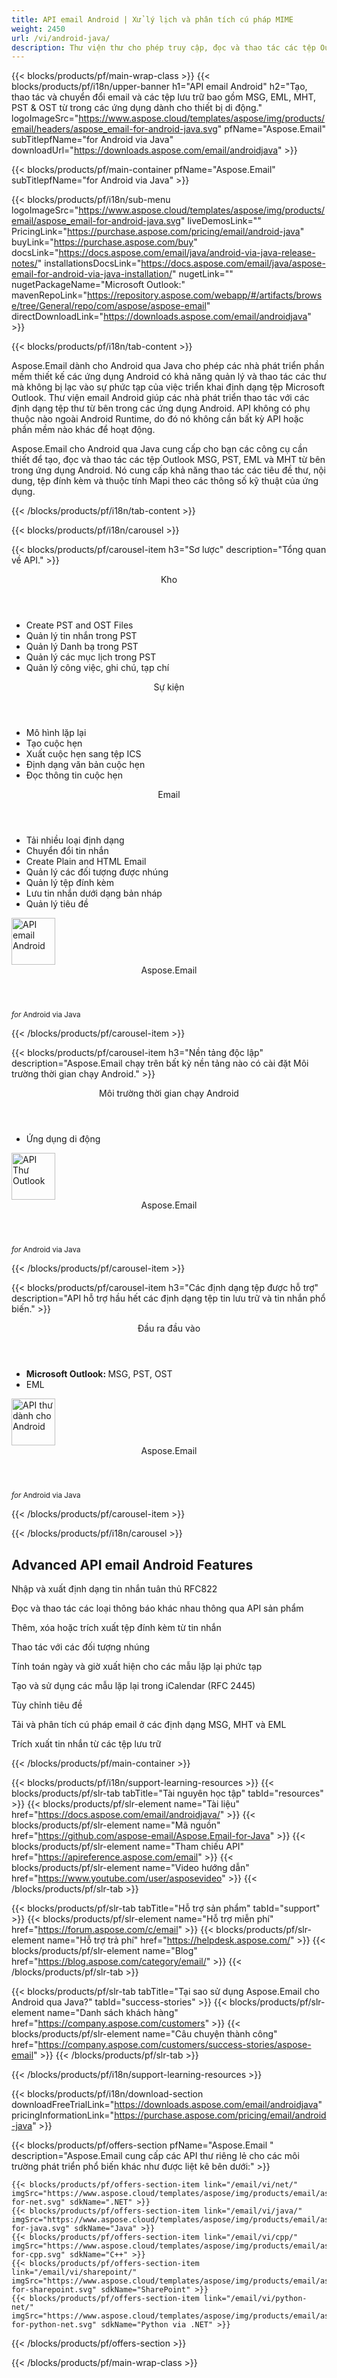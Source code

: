 ```yaml
---
title: API email Android | Xử lý lịch và phân tích cú pháp MIME 
weight: 2450
url: /vi/android-java/ 
description: Thư viện thư cho phép truy cập, đọc và thao tác các tệp Outlook MSG PST OST EML MHT bên trong các ứng dụng dành cho thiết bị di động.
---
```


{{< blocks/products/pf/main-wrap-class >}}
{{< blocks/products/pf/i18n/upper-banner h1="API email Android" h2="Tạo, thao tác và chuyển đổi email và các tệp lưu trữ bao gồm MSG, EML, MHT, PST & OST từ trong các ứng dụng dành cho thiết bị di động." logoImageSrc="https://www.aspose.cloud/templates/aspose/img/products/email/headers/aspose_email-for-android-java.svg" pfName="Aspose.Email" subTitlepfName="for Android via Java" downloadUrl="https://downloads.aspose.com/email/androidjava" >}}

{{< blocks/products/pf/main-container pfName="Aspose.Email" subTitlepfName="for Android via Java" >}}

{{< blocks/products/pf/i18n/sub-menu logoImageSrc="https://www.aspose.cloud/templates/aspose/img/products/email/aspose_email-for-android-java.svg" liveDemosLink="" PricingLink="https://purchase.aspose.com/pricing/email/android-java" buyLink="https://purchase.aspose.com/buy" docsLink="https://docs.aspose.com/email/java/android-via-java-release-notes/" installationsDocsLink="https://docs.aspose.com/email/java/aspose-email-for-android-via-java-installation/" nugetLink="" nugetPackageName="Microsoft Outlook:" mavenRepoLink="https://repository.aspose.com/webapp/#/artifacts/browse/tree/General/repo/com/aspose/aspose-email" directDownloadLink="https://downloads.aspose.com/email/androidjava" >}}

{{< blocks/products/pf/i18n/tab-content >}}
<p>
 Aspose.Email dành cho Android qua Java cho phép các nhà phát triển phần mềm thiết kế các ứng dụng Android có khả năng quản lý và thao tác các thư mà không bị lạc vào sự phức tạp của việc triển khai định dạng tệp Microsoft Outlook. Thư viện email Android giúp các nhà phát triển thao tác với các định dạng tệp thư từ bên trong các ứng dụng Android. API không có phụ thuộc nào ngoài Android Runtime, do đó nó không cần bất kỳ API hoặc phần mềm nào khác để hoạt động.
</p>

<p>
 Aspose.Email cho Android qua Java cung cấp cho bạn các công cụ cần thiết để tạo, đọc và thao tác các tệp Outlook MSG, PST, EML và MHT từ bên trong ứng dụng Android. Nó cung cấp khả năng thao tác các tiêu đề thư, nội dung, tệp đính kèm và thuộc tính Mapi theo các thông số kỹ thuật của ứng dụng.
</p>

{{< /blocks/products/pf/i18n/tab-content >}}

<!--Diagrams Start-->
{{< blocks/products/pf/i18n/carousel >}}

{{< blocks/products/pf/carousel-item h3="Sơ lược" description="Tổng quan về API." >}}
<div class="diagram1 d1-android">
 <div class="d1-row">
  <div class="d1-col d1-left">
   <header>
    <i class="fa fa-archive">
    </i>
    Kho
   </header>
   <ul>
    <li>
     Create PST and OST Files
    </li>
    <li>
     Quản lý tin nhắn trong PST
    </li>
    <li>
     Quản lý Danh bạ trong PST
    </li>
    <li>
     Quản lý các mục lịch trong PST
    </li>
    <li>
     Quản lý công việc, ghi chú, tạp chí
    </li>
   </ul>
   <header>
    <i class="fa fa-calendar">
    </i>
    Sự kiện
   </header>
   <ul>
    <li>
     Mô hình lặp lại
    </li>
    <li>
     Tạo cuộc hẹn
    </li>
    <li>
     Xuất cuộc hẹn sang tệp ICS
    </li>
    <li>
     Định dạng văn bản cuộc hẹn
    </li>
    <li>
     Đọc thông tin cuộc hẹn
    </li>
   </ul>
  </div>
  <!--/left-->
  <div class="d1-col d1-right">
   <header>
    <i class="fa fa-envelope">
    </i>
    Email
   </header>
   <ul>
    <li>
     Tải nhiều loại định dạng
    </li>
    <li>
     Chuyển đổi tin nhắn
    </li>
    <li>
     Create Plain and HTML Email
    </li>
    <li>
     Quản lý các đối tượng được nhúng
    </li>
    <li>
     Quản lý tệp đính kèm
    </li>
    <li>
     Lưu tin nhắn dưới dạng bản nháp
    </li>
    <li>
     Quản lý tiêu đề
    </li>
   </ul>
  </div>
  <!--/right-->
 </div>
 <!--/row-->
 <div class="d1-logo">
  <img width="70" height="75" alt="API email Android" src="https://www.aspose.cloud/templates/aspose/img/products/email/aspose_email-for-android-java.svg"/>
  <header>
   Aspose.Email
  </header>
  <footer>
   <small>
    <em>
     for
    </em>
    Android via Java
   </small>
  </footer>
 </div>
 <!--/logo-->
</div>

{{< /blocks/products/pf/carousel-item >}}

{{< blocks/products/pf/carousel-item h3="Nền tảng độc lập" description="Aspose.Email chạy trên bất kỳ nền tảng nào có cài đặt Môi trường thời gian chạy Android." >}}
<div class="diagram1 d1-android">
 <div class="d1-row">
  <div class="d1-col d1-left">
  </div>
  <!--/left-->
  <div class="d1-col d1-right">
   <header style="padding-left: 0px;">
    <i class="fa fa-cogs">
    </i>
    Môi trường thời gian chạy Android
   </header>
   <ul>
    <li>
     Ứng dụng di động
    </li>
   </ul>
  </div>
  <!--/right-->
 </div>
 <!--/row-->
 <div class="d1-logo">
  <img width="70" height="75" alt="API Thư Outlook" src="https://www.aspose.cloud/templates/aspose/img/products/email/aspose_email-for-android-java.svg"/>
  <header>
   Aspose.Email
  </header>
  <footer>
   <small>
    <em>
     for
    </em>
    Android via Java
   </small>
  </footer>
 </div>
 <!--/logo-->
</div>

{{< /blocks/products/pf/carousel-item >}}

{{< blocks/products/pf/carousel-item h3="Các định dạng tệp được hỗ trợ" description="API hỗ trợ hầu hết các định dạng tệp tin lưu trữ và tin nhắn phổ biến." >}}
<div class="diagram1 d2 d1-android">
 <div class="d1-row">
  <div class="d1-col d1-left">
   <header>
    <i class="fa fa-arrows-v">
    </i>
    Đầu ra đầu vào
   </header>
   <ul>
    <li>
     <b>
      Microsoft Outlook:
     </b>
     MSG, PST, OST
    </li>
    <li>
     EML
    </li>
   </ul>
  </div>
  <!--/left-->
  <div class="d1-col d1-right">
  </div>
  <!--/row-->
  <div class="d1-logo">
   <img width="70" height="75" alt="API thư dành cho Android" src="https://www.aspose.cloud/templates/aspose/img/products/email/aspose_email-for-android-java.svg"/>
   <header>
    Aspose.Email
   </header>
   <footer>
    <small>
     <em>
      for
     </em>
     Android via Java
    </small>
   </footer>
  </div>
  <!--/logo-->
 </div>
 <!--/diagram3-->
</div>

{{< /blocks/products/pf/carousel-item >}}

{{< /blocks/products/pf/i18n/carousel >}}
<!--Diagrams End-->

<!--Feature-section Start-->
<div class="container-fluid features-section bg-gray singleproduct">
 <a class="anchor" id="features" name="features">
 </a>
 <div class="row">
  <div class="container">
   <h2 class="pr-ft">
    Advanced API email Android Features
   </h2>
   <p>
   </p>
   <div class="col-lg-4">
    <em class="fa fa-file-text-o ico-blue fa-2x col-lg-2">
    </em>
    <p class="col-lg-10">
     Nhập và xuất định dạng tin nhắn tuân thủ RFC822
    </p>
   </div>
   <div class="col-lg-4">
    <em class="fa fa-envelope-o ico-blue fa-2x col-lg-2">
    </em>
    <p class="col-lg-10">
     Đọc và thao tác các loại thông báo khác nhau thông qua API sản phẩm
    </p>
   </div>
   <div class="col-lg-4">
    <em class="fa fa-paperclip ico-blue fa-2x col-lg-2">
    </em>
    <p class="col-lg-10">
     Thêm, xóa hoặc trích xuất tệp đính kèm từ tin nhắn
    </p>
   </div>
   <div class="col-lg-4">
    <em class="fa fa-edit ico-blue fa-2x col-lg-2">
    </em>
    <p class="col-lg-10">
     Thao tác với các đối tượng nhúng
    </p>
   </div>
   <div class="col-lg-4">
    <em class="fa fa-code ico-blue fa-2x col-lg-2">
    </em>
    <p class="col-lg-10">
     Tính toán ngày và giờ xuất hiện cho các mẫu lặp lại phức tạp
    </p>
   </div>
   <div class="col-lg-4">
    <em class="fa fa-calendar ico-blue fa-2x col-lg-2">
    </em>
    <p class="col-lg-10">
     Tạo và sử dụng các mẫu lặp lại trong iCalendar (RFC 2445)
    </p>
   </div>
   <div class="col-lg-4">
    <em class="fa fa-save ico-blue fa-2x col-lg-2">
    </em>
    <p class="col-lg-10">
     Tùy chỉnh tiêu đề
    </p>
   </div>
   <div class="col-lg-4">
    <em class="fa fa-cogs ico-blue fa-2x col-lg-2">
    </em>
    <p class="col-lg-10">
     Tải và phân tích cú pháp email ở các định dạng MSG, MHT và EML
    </p>
   </div>
   <div class="col-lg-4">
    <em class="fa fa-database ico-blue fa-2x col-lg-2">
    </em>
    <p class="col-lg-10">
     Trích xuất tin nhắn từ các tệp lưu trữ
    </p>
   </div>
   <!--

<div class="col-lg-4"><em class="fa fa-group ico-blue fa-2x col-lg-2"> </em>

<p class="col-lg-10">Add or extract messages & contacts from PST and OST files</p>

</div>



<div class="col-lg-4"><em class="fa fa-calendar-plus-o  ico-blue fa-2x col-lg-2"> </em>

<p class="col-lg-10">Adding and saving calendar items from PST files</p>

</div>

<div class="col-lg-4"><em class="fa fa-sticky-note ico-blue fa-2x col-lg-2"> </em>

<p class="col-lg-10">Adding tasks, notes and journals to PST files</p>

</div>

-->
   <div class="col-lg-12">
    <h2 class="h2title">
     Chuyển đổi MSG sang các định dạng khác nhau
    </h2>
    <p>
     Thư viện giúp bạn dễ dàng chuyển đổi các định dạng tệp tin nhắn khác nhau. Quá trình chuyển đổi là tải tệp nguồn trong mô hình đối tượng của API và gọi hàm lưu với các tham số liên quan. Nó thực sự là đơn giản mà!
    </p>
    <div class="codeblock" id="code">
     <h3>
      Lưu tin nhắn ở các định dạng khác nhau - Java
     </h3>
     <pre><code class="java">// tải tài liệu để chuyển đổi

MailMessage msge = MailMessage.load(SD_PATH + "template.msg");

// Chuyển đổi MSG sang EML, HTML và MHTML

msge.save(SD_PATH + "output.eml", SaveOptions.getDefaultEml());

msge.save(SD_PATH + "output.html", SaveOptions.getDefaultHtml());

msge.save(SD_PATH + "output.mhtml", SaveOptions.getDefaultMhtml());</code></pre>
    </div>
   </div>
   <div class="col-lg-12">
    <h2 class="h2title">
     Đọc thuộc tính MAPI của Outlook
    </h2>
    <p>
     Thư viện Outlook android cho phép bạn đọc các thuộc tính MAPI của tệp MSG. Nó hỗ trợ đọc tất cả các thuộc tính MAPI hoặc đọc một thuộc tính cụ thể bằng cách sử dụng thẻ thuộc tính MAPI.
    </p>
   </div>
   <div class="col-lg-12">
    <h2 class="h2title">
     Làm việc với Android iCalendar API
    </h2>
    <p>
     API iCalendar của Aspose.Email giúp bạn có thể tạo và lưu các đối tượng Lịch Outlook ở nhiều định dạng như MSG và ICS. Bạn cũng có thể đọc các đối tượng lịch bằng API này.
    </p>
   </div>
   <div class="col-lg-12">
    <h2 class="h2title">
     Read Outlook PST File
    </h2>
    <p>
     Thư viện cho phép bạn đọc và ghi tệp Microsoft Outlook PST. Nó cung cấp quyền truy cập vào tất cả các thư mục và thư mục con của tệp PST để bạn có thể thêm, đọc và trích xuất thư. Tin nhắn, danh bạ và các mục lịch có thể được xuất và lưu vào đĩa ở nhiều định dạng khác nhau từ tệp PST.
    </p>
   </div>
   <div class="col-lg-12">
    <h2 class="h2title">
     Quản lý tệp đính kèm
    </h2>
    <p>
     Mail API cung cấp khả năng đọc và trích xuất các tệp đính kèm từ các tệp tin một cách rất đơn giản. Bạn không chỉ có thể trích xuất tệp đính kèm mà còn tạo tệp đính kèm mới và thêm chúng vào thư.
    </p>
   </div>
   <!--

<div class="col-lg-12">

<h2 class="h2title">Microsoft Office Automation – Not Needed</h2>

<p>Aspose.Email for Android via Java API is built using managed code that do never need Microsoft Office or Microsoft Outlook to be installed on the machine to work with emails processing. It is a perfect Microsoft Outlook automation alternative in terms of supported features, security, stability, scalability, speed and price.</p>

</div>

-->
  </div>
 </div>
</div>
<!--Feature-section End-->

{{< /blocks/products/pf/main-container >}}


{{< blocks/products/pf/i18n/support-learning-resources >}}
{{< blocks/products/pf/slr-tab tabTitle="Tài nguyên học tập" tabId="resources" >}}
{{< blocks/products/pf/slr-element name="Tài liệu" href="https://docs.aspose.com/email/androidjava/" >}}
{{< blocks/products/pf/slr-element name="Mã nguồn" href="https://github.com/aspose-email/Aspose.Email-for-Java" >}}
{{< blocks/products/pf/slr-element name="Tham chiếu API" href="https://apireference.aspose.com/email" >}}
{{< blocks/products/pf/slr-element name="Video hướng dẫn" href="https://www.youtube.com/user/asposevideo" >}}
{{< /blocks/products/pf/slr-tab >}}

{{< blocks/products/pf/slr-tab tabTitle="Hỗ trợ sản phẩm" tabId="support" >}}
{{< blocks/products/pf/slr-element name="Hỗ trợ miễn phí" href="https://forum.aspose.com/c/email" >}}
{{< blocks/products/pf/slr-element name="Hỗ trợ trả phí" href="https://helpdesk.aspose.com/" >}}
{{< blocks/products/pf/slr-element name="Blog" href="https://blog.aspose.com/category/email/" >}}
{{< /blocks/products/pf/slr-tab >}}

{{< blocks/products/pf/slr-tab tabTitle="Tại sao sử dụng Aspose.Email cho Android qua Java?" tabId="success-stories" >}}
{{< blocks/products/pf/slr-element name="Danh sách khách hàng" href="https://company.aspose.com/customers" >}}
{{< blocks/products/pf/slr-element name="Câu chuyện thành công" href="https://company.aspose.com/customers/success-stories/aspose-email" >}}
{{< /blocks/products/pf/slr-tab >}}

{{< /blocks/products/pf/i18n/support-learning-resources >}}

{{< blocks/products/pf/i18n/download-section downloadFreeTrialLink="https://downloads.aspose.com/email/androidjava" pricingInformationLink="https://purchase.aspose.com/pricing/email/android-java" >}}

{{< blocks/products/pf/offers-section pfName="Aspose.Email " description="Aspose.Email cung cấp các API thư riêng lẻ cho các môi trường phát triển phổ biến khác như được liệt kê bên dưới:" >}}

    {{< blocks/products/pf/offers-section-item link="/email/vi/net/" imgSrc="https://www.aspose.cloud/templates/aspose/img/products/email/aspose_email-for-net.svg" sdkName=".NET" >}}
    {{< blocks/products/pf/offers-section-item link="/email/vi/java/" imgSrc="https://www.aspose.cloud/templates/aspose/img/products/email/aspose_email-for-java.svg" sdkName="Java" >}}
    {{< blocks/products/pf/offers-section-item link="/email/vi/cpp/" imgSrc="https://www.aspose.cloud/templates/aspose/img/products/email/aspose_email-for-cpp.svg" sdkName="C++" >}}
    {{< blocks/products/pf/offers-section-item link="/email/vi/sharepoint/" imgSrc="https://www.aspose.cloud/templates/aspose/img/products/email/aspose_email-for-sharepoint.svg" sdkName="SharePoint" >}}
    {{< blocks/products/pf/offers-section-item link="/email/vi/python-net/" imgSrc="https://www.aspose.cloud/templates/aspose/img/products/email/aspose_email-for-python-net.svg" sdkName="Python via .NET" >}}

{{< /blocks/products/pf/offers-section >}}

{{< /blocks/products/pf/main-wrap-class >}}